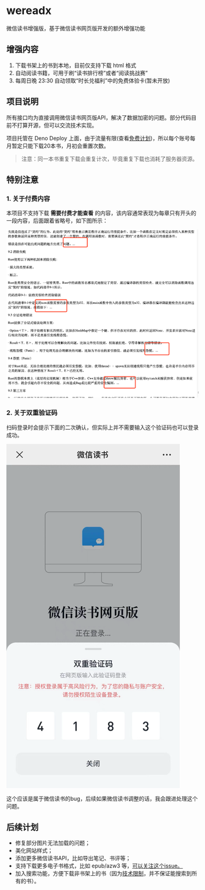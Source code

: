 # wereadx

微信读书增强版，基于微信读书网页版开发的额外增强功能

## 增强内容

1. 下载书架上的书到本地，目前仅支持下载 html 格式
2. 自动阅读书籍，可用于刷“读书排行榜”或者“阅读挑战赛”
3. 每周日晚 23:30 自动领取“时长兑福利”中的免费体验卡(暂未开放)

## 项目说明
所有接口均为直接调用微信读书网页版API，解决了数据加密的问题。部分代码目前不打算开源，但可以交流技术实现。

项目托管在 Deno Deploy 上面，由于流量有限(查看[免费计划](https://deno.com/deploy/pricing))，所以每个账号每月暂定只能下载20本书，月初会重置次数。

> 注意：同一本书重复下载会重复计次，毕竟重复下载也消耗了服务器资源。


## 特别注意

### 1. 关于付费内容
本项目不支持下载 **需要付费才能查看** 的内容，该内容通常表现为每章只有开头的一段内容，后面跟着省略号，如下图所示：

![需要付费才能查看的内容](incomplete.png)

### 2. 关于双重验证码

扫码登录时会提示下面的二次确认，但实际上并不需要输入这个验证码也可以登录成功。

![登录时二次确认](login.png)

这个应该是属于微信读书的bug，后续如果微信读书调整的话，我会跟进处理这个问题。


## 后续计划

- 修复部分图片无法加载的问题；
- 美化网站样式；
- 添加更多微信读书API，比如导出笔记、书评等；
- 支持下载更多电子书格式，比如 epub/azw3 等，[可以关注这个issue。](https://github.com/champkeh/weread-download/issues/2)
- 加入搜索功能，方便下载非书架上的书（因为[技术限制](#3)，并不保证能搜索到所有的书）。
